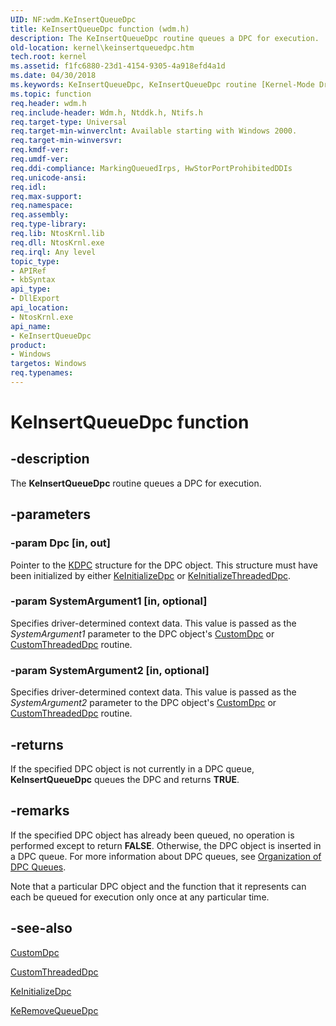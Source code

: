 ```yaml
---
UID: NF:wdm.KeInsertQueueDpc
title: KeInsertQueueDpc function (wdm.h)
description: The KeInsertQueueDpc routine queues a DPC for execution.
old-location: kernel\keinsertqueuedpc.htm
tech.root: kernel
ms.assetid: f1fc6880-23d1-4154-9305-4a918efd4a1d
ms.date: 04/30/2018
ms.keywords: KeInsertQueueDpc, KeInsertQueueDpc routine [Kernel-Mode Driver Architecture], k105_7f821e29-508f-4216-92db-a2e18c21d17c.xml, kernel.keinsertqueuedpc, wdm/KeInsertQueueDpc
ms.topic: function
req.header: wdm.h
req.include-header: Wdm.h, Ntddk.h, Ntifs.h
req.target-type: Universal
req.target-min-winverclnt: Available starting with Windows 2000.
req.target-min-winversvr: 
req.kmdf-ver: 
req.umdf-ver: 
req.ddi-compliance: MarkingQueuedIrps, HwStorPortProhibitedDDIs
req.unicode-ansi: 
req.idl: 
req.max-support: 
req.namespace: 
req.assembly: 
req.type-library: 
req.lib: NtosKrnl.lib
req.dll: NtosKrnl.exe
req.irql: Any level
topic_type:
- APIRef
- kbSyntax
api_type:
- DllExport
api_location:
- NtosKrnl.exe
api_name:
- KeInsertQueueDpc
product:
- Windows
targetos: Windows
req.typenames: 
---
```


# KeInsertQueueDpc function


## -description


The <b>KeInsertQueueDpc</b> routine queues a DPC for execution. 


## -parameters




### -param Dpc [in, out]

Pointer to the <a href="https://docs.microsoft.com/windows-hardware/drivers/kernel/eprocess">KDPC</a> structure for the DPC object. This structure must have been initialized by either <a href="https://docs.microsoft.com/windows-hardware/drivers/ddi/content/wdm/nf-wdm-keinitializedpc">KeInitializeDpc</a> or <a href="https://docs.microsoft.com/windows-hardware/drivers/ddi/content/wdm/nf-wdm-keinitializethreadeddpc">KeInitializeThreadedDpc</a>.


### -param SystemArgument1 [in, optional]

Specifies driver-determined context data. This value is passed as the <i>SystemArgument1</i> parameter to the DPC object's <a href="https://docs.microsoft.com/windows-hardware/drivers/ddi/content/wdm/nc-wdm-kdeferred_routine">CustomDpc</a> or <a href="https://msdn.microsoft.com/library/windows/hardware/ff542976">CustomThreadedDpc</a> routine. 


### -param SystemArgument2 [in, optional]

Specifies driver-determined context data. This value is passed as the <i>SystemArgument2</i> parameter to the DPC object's <a href="https://docs.microsoft.com/windows-hardware/drivers/ddi/content/wdm/nc-wdm-kdeferred_routine">CustomDpc</a> or <a href="https://msdn.microsoft.com/library/windows/hardware/ff542976">CustomThreadedDpc</a> routine. 


## -returns



If the specified DPC object is not currently in a DPC queue, <b>KeInsertQueueDpc</b> queues the DPC and returns <b>TRUE</b>.




## -remarks



If the specified DPC object has already been queued, no operation is performed except to return <b>FALSE</b>. Otherwise, the DPC object is inserted in a DPC queue. For more information about DPC queues, see <a href="https://docs.microsoft.com/windows-hardware/drivers/kernel/organization-of-dpc-queues">Organization of DPC Queues</a>.

Note that a particular DPC object and the function that it represents can each be queued for execution only once at any particular time. 




## -see-also




<a href="https://docs.microsoft.com/windows-hardware/drivers/ddi/content/wdm/nc-wdm-kdeferred_routine">CustomDpc</a>



<a href="https://msdn.microsoft.com/library/windows/hardware/ff542976">CustomThreadedDpc</a>



<a href="https://docs.microsoft.com/windows-hardware/drivers/ddi/content/wdm/nf-wdm-keinitializedpc">KeInitializeDpc</a>



<a href="https://docs.microsoft.com/windows-hardware/drivers/ddi/content/wdm/nf-wdm-keremovequeuedpc">KeRemoveQueueDpc</a>
 

 

